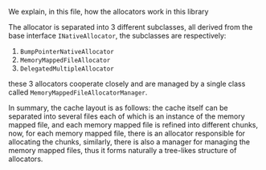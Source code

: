 ﻿We explain, in this file, how the allocators work in this library

The allocator is separated into 3 different subclasses, all derived from the base interface `INativeAllocator`, the subclasses are respectively:

1. `BumpPointerNativeAllocator`
2. `MemoryMappedFileAllocator`
3. `DelegatedMultipleAllocator`

these 3 allocators cooperate closely and are managed by a single class called `MemoryMappedFileAllocatorManager`.

In summary, the cache layout is as follows: the cache itself can be separated into several files
each of which is an instance of the memory mapped file, and each memory mapped file is refined into 
different chunks, now, for each memory mapped file, there is an allocator responsible for allocating 
the chunks, similarly, there is also a manager for managing the memory mapped files, thus it forms 
naturally a tree-likes structure of allocators.